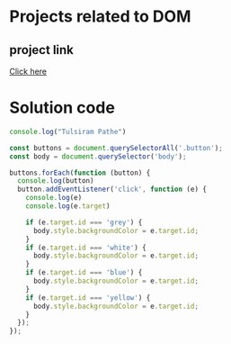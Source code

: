 # Projects related to DOM

## project link

[Click here](https://stackblitz.com/edit/dom-project-chaiaurcode?file=index.html)

# Solution code

```javascript
console.log("Tulsiram Pathe")

const buttons = document.querySelectorAll('.button');
const body = document.querySelector('body');

buttons.forEach(function (button) {
  console.log(button)
  button.addEventListener('click', function (e) {
    console.log(e)
    console.log(e.target)

    if (e.target.id === 'grey') {
      body.style.backgroundColor = e.target.id;
    }
    if (e.target.id === 'white') {
      body.style.backgroundColor = e.target.id;
    }
    if (e.target.id === 'blue') {
      body.style.backgroundColor = e.target.id;
    }
    if (e.target.id === 'yellow') {
      body.style.backgroundColor = e.target.id;
    }
  });
});

```